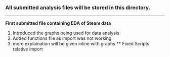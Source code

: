 ### All submitted analysis files will be stored in this directory.
---
**First submitted file containing EDA of Steam data**
  1. Introduced the graphs being used for data analysis
  2. Added functions file as import was not working
  3. more explaination will be given inline with graphs
** Fixed Scripts relative import